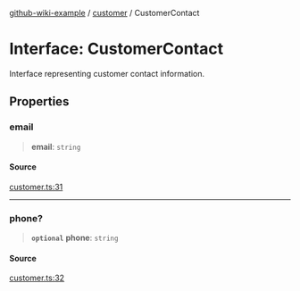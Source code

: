 [github-wiki-example](../wiki/Home) / [customer](../wiki/customer) / CustomerContact

# Interface: CustomerContact

Interface representing customer contact information.

## Properties

### email

> **email**: `string`

#### Source

[customer.ts:31](https://github.com/tgreyuk/typedoc-plugin-markdown-examples/blob/f2f7ac0/examples/04-typedoc-github-wiki-theme/src/customer.ts#L31)

***

### phone?

> **`optional`** **phone**: `string`

#### Source

[customer.ts:32](https://github.com/tgreyuk/typedoc-plugin-markdown-examples/blob/f2f7ac0/examples/04-typedoc-github-wiki-theme/src/customer.ts#L32)
